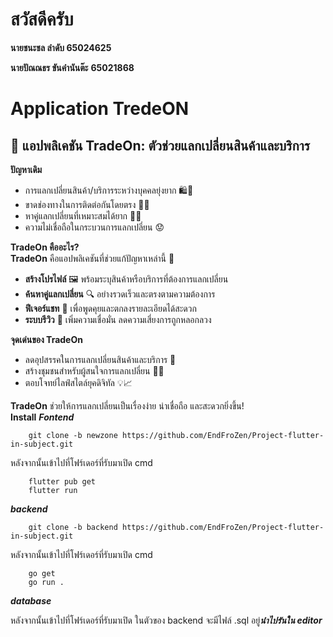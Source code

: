 
# สวัสดีครับ

**นายชนะชล ลำดับ 65024625**

**นายปัณณธร ขันคำนันต๊ะ** **65021868**

# Application TredeON
## 📲 แอปพลิเคชัน TradeOn: ตัวช่วยแลกเปลี่ยนสินค้าและบริการ  

**ปัญหาเดิม**  
- การแลกเปลี่ยนสินค้า/บริการระหว่างบุคคลยุ่งยาก 🛍️🤝  
- ขาดช่องทางในการติดต่อกันโดยตรง 📱❌  
- หาคู่แลกเปลี่ยนที่เหมาะสมได้ยาก 🕵️‍♂️  
- ความไม่เชื่อถือในกระบวนการแลกเปลี่ยน 😟  

**TradeOn คืออะไร?**  
**TradeOn** คือแอปพลิเคชันที่ช่วยแก้ปัญหาเหล่านี้ 🌟  
- **สร้างโปรไฟล์** 🖼️ พร้อมระบุสินค้าหรือบริการที่ต้องการแลกเปลี่ยน  
- **ค้นหาคู่แลกเปลี่ยน** 🔍 อย่างรวดเร็วและตรงตามความต้องการ  
- **ฟีเจอร์แชท** 💬 เพื่อพูดคุยและตกลงรายละเอียดได้สะดวก  
- **ระบบรีวิว** 🌟 เพิ่มความเชื่อมั่น ลดความเสี่ยงการถูกหลอกลวง  

**จุดเด่นของ TradeOn**  
- ลดอุปสรรคในการแลกเปลี่ยนสินค้าและบริการ 🚀  
- สร้างชุมชนสำหรับผู้สนใจการแลกเปลี่ยน 🤗✨  
- ตอบโจทย์ไลฟ์สไตล์ยุคดิจิทัล 💡📈  

**TradeOn** ช่วยให้การแลกเปลี่ยนเป็นเรื่องง่าย น่าเชื่อถือ และสะดวกยิ่งขึ้น!  
**Install**
***Fontend***

        git clone -b newzone https://github.com/EndFroZen/Project-flutter-in-subject.git

หลังจากนั้นเข้าไปที่โฟร์เดอร์ที่รับมาเปิด cmd

        flutter pub get
        flutter run

  ***backend***

        git clone -b backend https://github.com/EndFroZen/Project-flutter-in-subject.git

หลังจากนั้นเข้าไปที่โฟร์เดอร์ที่รับมาเปิด cmd

        go get
        go run .
  ***database***

        
หลังจากนั้นเข้าไปที่โฟร์เดอร์ที่รับมาเปิด ในตัวของ backend จะมีไฟล์ .sql อยู่***นำไปรันใน editor***
  
